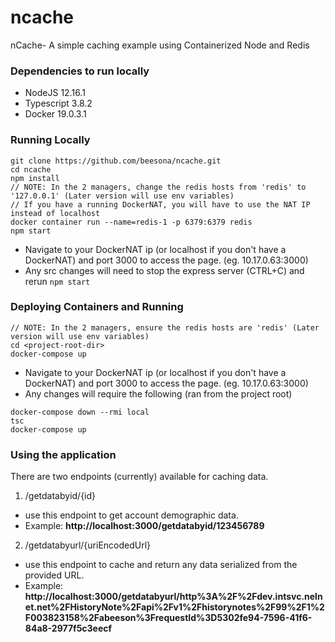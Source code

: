 # ncache
nCache- A simple caching example using Containerized Node and Redis

### Dependencies to run locally
- NodeJS 12.16.1
- Typescript 3.8.2
- Docker 19.0.3.1

### Running Locally
```
git clone https://github.com/beesona/ncache.git
cd ncache
npm install
// NOTE: In the 2 managers, change the redis hosts from 'redis' to '127.0.0.1' (Later version will use env variables)
// If you have a running DockerNAT, you will have to use the NAT IP instead of localhost
docker container run --name=redis-1 -p 6379:6379 redis
npm start
```
- Navigate to your DockerNAT ip (or localhost if you don't have a DockerNAT) and port 3000 to access the page. (eg. 10.17.0.63:3000)
- Any src changes will need to stop the express server (CTRL+C) and rerun ```npm start```

### Deploying Containers and Running
```
// NOTE: In the 2 managers, ensure the redis hosts are 'redis' (Later version will use env variables)
cd <project-root-dir>
docker-compose up
```
- Navigate to your DockerNAT ip (or localhost if you don't have a DockerNAT) and port 3000 to access the page. (eg. 10.17.0.63:3000)
- Any changes will require the following (ran from the project root)
```
docker-compose down --rmi local
tsc
docker-compose up
```

### Using the application
There are two endpoints (currently) available for caching data.
1. /getdatabyid/{id}
  - use this endpoint to get account demographic data.
  - Example: **http://localhost:3000/getdatabyid/123456789**
2. /getdatabyurl/{uriEncodedUrl}
  - use this endpoint to cache and return any data serialized from the provided URL.
  - Example: **http://localhost:3000/getdatabyurl/http%3A%2F%2Fdev.intsvc.nelnet.net%2FHistoryNote%2Fapi%2Fv1%2Fhistorynotes%2F99%2F1%2F003823158%2Fabeeson%3FrequestId%3D5302fe94-7596-41f6-84a8-2977f5c3eecf**
